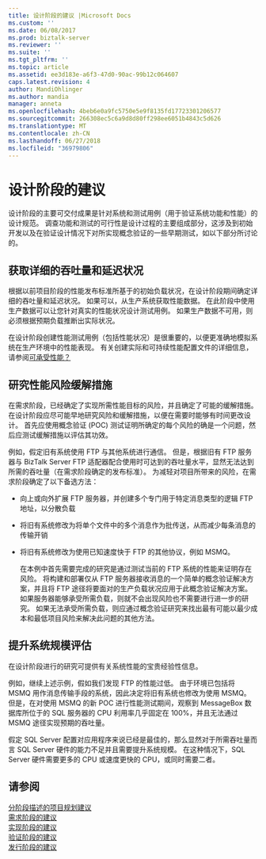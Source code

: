 ```yaml
---
title: 设计阶段的建议 |Microsoft Docs
ms.custom: ''
ms.date: 06/08/2017
ms.prod: biztalk-server
ms.reviewer: ''
ms.suite: ''
ms.tgt_pltfrm: ''
ms.topic: article
ms.assetid: ee3d183e-a6f3-47d0-90ac-99b12c064607
caps.latest.revision: 4
author: MandiOhlinger
ms.author: mandia
manager: anneta
ms.openlocfilehash: 4beb6e0a9fc5750e5e9f8135fd17723301206577
ms.sourcegitcommit: 266308ec5c6a9d8d80ff298ee6051b4843c5d626
ms.translationtype: MT
ms.contentlocale: zh-CN
ms.lasthandoff: 06/27/2018
ms.locfileid: "36979806"
---
```

# <a name="design-phase-recommendations"></a>设计阶段的建议
设计阶段的主要可交付成果是针对系统和测试用例（用于验证系统功能和性能）的设计规范。 调查功能和测试的可行性是设计过程的主要组成部分，这涉及到初始开发以及在验证设计情况下对所实现概念验证的一些早期测试，如以下部分所讨论的。  
  
## <a name="acquire-detailed-throughput-and-latency-profiles"></a>获取详细的吞吐量和延迟状况  
 根据以前项目阶段的性能发布标准所基于的初始负载状况，在设计阶段期间确定详细的吞吐量和延迟状况。 如果可以，从生产系统获取性能数据。 在此阶段中使用生产数据可以让您针对真实的性能状况设计测试用例。 如果生产数据不可用，则必须根据预期负载推断出实际状况。  
  
 在设计阶段创建性能测试用例（包括性能状况）是很重要的，以便更准确地模拟系统在生产环境中的性能表现。 有关创建实际和可持续性能配置文件的详细信息，请参阅[可承受性能？](../core/what-is-sustainable-performance.md)  
  
## <a name="investigate-performance-risk-mitigations"></a>研究性能风险缓解措施  
 在需求阶段，已经确定了实现所需性能目标的风险，并且确定了可能的缓解措施。  在设计阶段应尽可能早地研究风险和缓解措施，以便在需要时能够有时间更改设计。 首先应使用概念验证 (POC) 测试证明所确定的每个风险的确是一个问题，然后应测试缓解措施以评估其功效。  
  
 例如，假定旧有系统使用 FTP 与其他系统进行通信。 但是，根据旧有 FTP 服务器与 BizTalk Server FTP 适配器配合使用时可达到的吞吐量水平，显然无法达到所需的吞吐量（在需求阶段确定的发布标准）。 为减轻对项目所带来的风险，在需求阶段确定了以下备选方法：  
  
- 向上或向外扩展 FTP 服务器，并创建多个专门用于特定消息类型的逻辑 FTP 地址，以分散负载  
  
- 将旧有系统修改为将单个文件中的多个消息作为批传送，从而减少每条消息的传输开销  
  
- 将旧有系统修改为使用已知速度快于 FTP 的其他协议，例如 MSMQ。  
  
  在本例中首先需要完成的研究是通过测试当前的 FTP 系统的性能来证明存在风险。 将构建和部署仅从 FTP 服务器接收消息的一个简单的概念验证解决方案，并且将 FTP 途径将要面对的生产负载状况应用于此概念验证解决方案。 如果服务器能够承受所需负载，则就不会出现风险也不需要进行进一步的研究。 如果无法承受所需负载，则应通过概念验证研究来找出最有可能以最少成本和最低项目风险来解决此问题的其他方法。  
  
## <a name="refine-system-size-estimate"></a>提升系统规模评估  
 在设计阶段进行的研究可提供有关系统性能的宝贵经验性信息。  
  
 例如，继续上述示例，假如我们发现 FTP 的性能过低。 由于环境已包括将 MSMQ 用作消息传输手段的系统，因此决定将旧有系统也修改为使用 MSMQ。 但是，在对使用 MSMQ 的新 POC 进行性能测试期间，观察到 MessageBox 数据库所位于的 SQL 服务器的 CPU 利用率几乎固定在 100%，并且无法通过 MSMQ 途径实现预期的吞吐量。  
  
 假定 SQL Server 配置对应用程序来说已经是最佳的，那么显然对于所需吞吐量而言 SQL Server 硬件的能力不足并且需要提升系统规模。 在这种情况下，SQL Server 硬件需要更多的 CPU 或速度更快的 CPU，或同时需要二者。  
  
## <a name="see-also"></a>请参阅  
 [分阶段描述的项目规划建议](../core/project-planning-recommendations-by-phase.md)   
 [需求阶段的建议](../core/requirements-phase-recommendations.md)   
 [实现阶段的建议](../core/implementation-phase-recommendations.md)   
 [验证阶段的建议](../core/verification-phase-recommendations.md)   
 [发行阶段的建议](../core/release-phase-recommendations.md)
